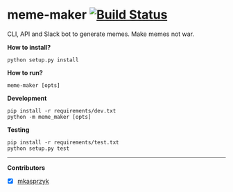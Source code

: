 # meme-maker [![Build Status](https://travis-ci.org/jacekszubert/meme-maker.svg?branch=master)](https://travis-ci.org/jacekszubert/meme-maker)

CLI, API and Slack bot to generate memes. Make memes not war.

**How to install?**
```
python setup.py install
```

**How to run?**
```
meme-maker [opts]
```

**Development**
```
pip install -r requirements/dev.txt
python -m meme_maker [opts]
```

**Testing**
```
pip install -r requirements/test.txt
python setup.py test
```

---

**Contributors**
- [x] [mkasprzyk](https://github.com/mkasprzyk)
